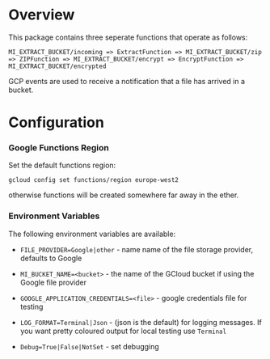 
# Overview

This package contains three seperate functions that operate as follows:

```
MI_EXTRACT_BUCKET/incoming => ExtractFunction => MI_EXTRACT_BUCKET/zip => ZIPFunction => MI_EXTRACT_BUCKET/encrypt => EncryptFunction => MI_EXTRACT_BUCKET/encrypted
```

GCP events are used to receive a notification that a file has arrived in a bucket.

# Configuration

### Google Functions Region

Set the default functions region:

`gcloud config set functions/region europe-west2`

otherwise functions will be created somewhere far away in the ether.

### Environment Variables

The following environment variables are available:

* `FILE_PROVIDER=Google|other` - name name of the file storage provider, defaults to Google

* `MI_BUCKET_NAME=<bucket>` - the name of the GCloud bucket if using the Google file provider

* `GOOGLE_APPLICATION_CREDENTIALS=<file>` - google credentials file for testing

* `LOG_FORMAT=Terminal|Json` - (json is the default) for logging messages. 
If you want pretty coloured output for local testing use `Terminal`

* `Debug=True|False|NotSet` - set debugging


